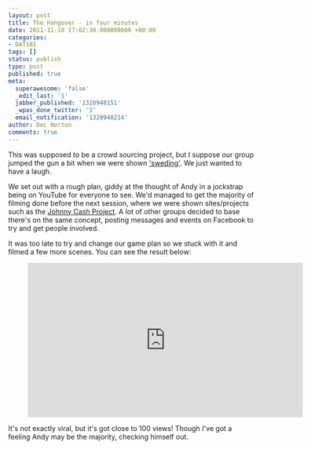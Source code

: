 ```yaml
---
layout: post
title: The Hangover - in four minutes
date: 2011-11-10 17:02:30.000000000 +00:00
categories:
- DAT101
tags: []
status: publish
type: post
published: true
meta:
  superawesome: 'false'
  _edit_last: '1'
  jabber_published: '1320948151'
  _wpas_done_twitter: '1'
  email_notification: '1320948214'
author: Dec Norton
comments: true
---
```

<p>This was supposed to be a crowd sourcing project, but I suppose our group jumped the gun a bit when we were shown <a title="sweding" href="http://en.wikipedia.org/wiki/Be_Kind_Rewind#.22Sweded.22" target="_blank">'sweding'</a>. We just wanted to have a laugh.</p>
<p>We set out with a rough plan, giddy at the thought of Andy in a jockstrap being on YouTube for everyone to see. We'd managed to get the majority of filming done before the next session, where we were shown sites/projects such as the <a title="Johnny Cash Project" href="http://www.thejohnnycashproject.com/" target="_blank">Johnny Cash Project</a>. A lot of other groups decided to base there's on the same concept, posting messages and events on Facebook to try and get people involved.</p>
<p>It was too late to try and change our game plan so we stuck with it and filmed a few more scenes. You can see the result below:</p>

<!--more-->

<figure>
<iframe width="560" height="315" src="http://www.youtube.com/embed/loeiRrwPdNU" frameborder="0" allowfullscreen></iframe><br />
</figure>
<p>It's not exactly viral, but it's got close to 100 views! Though I've got a feeling Andy may be the majority, checking himself out.</p>
